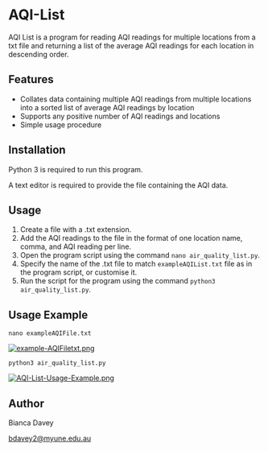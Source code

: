 # AQI-List

AQI List is a program for reading AQI readings for multiple locations from a txt file and returning a list of the average AQI readings for each location in descending order.

## Features

* Collates data containing multiple AQI readings from multiple locations into a sorted list of average AQI readings by location
* Supports any positive number of AQI readings and locations
* Simple usage procedure

## Installation

Python 3 is required to run this program.

A text editor is required to provide the file containing the AQI data.

## Usage

1. Create a file with a .txt extension.
2. Add the AQI readings to the file in the format of one location name, comma, and AQI reading per line.
3. Open the program script using the command `nano air_quality_list.py`.
4. Specify the name of the .txt file to match `exampleAQIList.txt` file as in the program script, or customise it.
5. Run the script for the program using the command `python3 air_quality_list.py`.

## Usage Example

```
nano exampleAQIFile.txt
```
[![example-AQIFiletxt.png](https://i.postimg.cc/jj3LmzqG/example-AQIFiletxt.png)](https://postimg.cc/WDrNJqkn)


```
python3 air_quality_list.py
```
[![AQI-List-Usage-Example.png](https://i.postimg.cc/nzsCJCCM/AQI-List-Usage-Example.png)](https://postimg.cc/5YVx595M)


## Author

Bianca Davey

bdavey2@myune.edu.au
